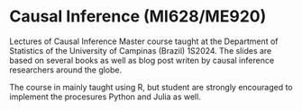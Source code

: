 # Causal Inference (MI628/ME920)

Lectures of Causal Inference Master course taught at the Department of Statistics of the University of Campinas (Brazil) 1S2024. The slides are based on several books as well as blog post writen by causal inference researchers around the globe.

The course in mainly taught using R, but student are strongly encouraged to implement the procesures Python and Julia as well.
